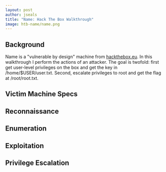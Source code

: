 ```yaml
---
layout: post
author: jseals
title: "Name: Hack The Box Walkthrough"
image: htb-name/name.png
---
```


## Background

Name is a "vulnerable by design" machine from [hackthebox.eu][1]. In this walkthrough I perform the actions of an attacker. The goal is twofold: first get user-level privileges on the box and get the key in /home/$USER/user.txt. Second, escalate privileges to root and get the flag at /root/root.txt.

## Victim Machine Specs


## Reconnaissance

## Enumeration

## Exploitation

## Privilege Escalation

[1]: https://www.hackthebox.eu
[2]: https://site-url[.]com
[3]: https://site-url[.]com